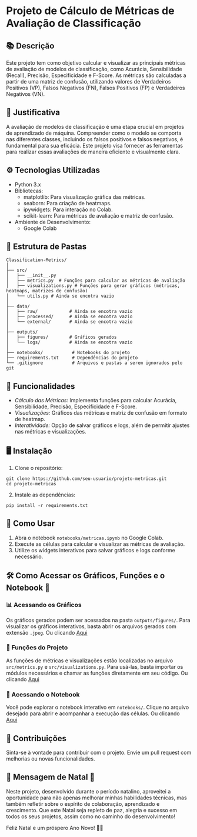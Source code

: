 # Projeto de Cálculo de Métricas de Avaliação de Classificação

## 📚 Descrição

Este projeto tem como objetivo calcular e visualizar as principais métricas de avaliação de modelos de classificação, como Acurácia, Sensibilidade (Recall), Precisão, Especificidade e F-Score. As métricas são calculadas a partir de uma matriz de confusão, utilizando valores de Verdadeiros Positivos (VP), Falsos Negativos (FN), Falsos Positivos (FP) e Verdadeiros Negativos (VN).

## 📝 Justificativa

A avaliação de modelos de classificação é uma etapa crucial em projetos de aprendizado de máquina. Compreender como o modelo se comporta nas diferentes classes, incluindo os falsos positivos e falsos negativos, é fundamental para sua eficácia. Este projeto visa fornecer as ferramentas para realizar essas avaliações de maneira eficiente e visualmente clara.

## ⚙️ Tecnologias Utilizadas

- Python 3.x
- Bibliotecas:
  - matplotlib: Para visualização gráfica das métricas.
  - seaborn: Para criação de heatmaps.
  - ipywidgets: Para interação no Colab.
  - scikit-learn: Para métricas de avaliação e matriz de confusão.
- Ambiente de Desenvolvimento:
  - Google Colab

## 📁 Estrutura de Pastas

```
Classification-Metrics/
│
├── src/
│   ├── __init__.py
│   ├── metrics.py  # Funções para calcular as métricas de avaliação
│   ├── visualizations.py # Funções para gerar gráficos (métricas, heatmaps, matrizes de confusão)
│   └── utils.py # Ainda se encotra vazio
│
├── data/
│   ├── raw/            # Ainda se encotra vazio
│   ├── processed/      # Ainda se encotra vazio
│   └── external/       # Ainda se encotra vazio
│
├── outputs/
│   ├── figures/        # Gráficos gerados
│   └── logs/           # Ainda se encotra vazio
│
├── notebooks/           # Notebooks do projeto
├── requirements.txt     # Dependências do projeto
└── .gitignore           # Arquivos e pastas a serem ignorados pelo git

```

## 🔎 Funcionalidades

- *Cálculo das Métricas:* Implementa funções para calcular Acurácia, Sensibilidade, Precisão, Especificidade e F-Score.
- *Visualizações:* Gráficos das métricas e matriz de confusão em formato de heatmap.
- *Interatividade:* Opção de salvar gráficos e logs, além de permitir ajustes nas métricas e visualizações.

## 🖥️ Instalação

1. Clone o repositório:
```
git clone https://github.com/seu-usuario/projeto-metricas.git
cd projeto-metricas
```
2. Instale as dependências:
```
pip install -r requirements.txt
```

## 🚀 Como Usar

1. Abra o notebook `notebooks/metricas.ipynb` no Google Colab.
2. Execute as células para calcular e visualizar as métricas de avaliação.
3. Utilize os widgets interativos para salvar gráficos e logs conforme necessário.

## 🛠 Como Acessar os Gráficos, Funções e o Notebook 📝
### 📊 Acessando os Gráficos

Os gráficos gerados podem ser acessados na pasta `outputs/figures/`. Para visualizar os gráficos interativos, basta abrir os arquivos gerados com extensão `.jpeg`. Ou clicando [Aqui](./outputs/figures)

### 🔧 Funções do Projeto

As funções de métricas e visualizações estão localizadas no arquivo `src/metrics.py` e `src/visualizations.py`. Para usá-las, basta importar os módulos necessários e chamar as funções diretamente em seu código. Ou clicando [Aqui](./src) 

### 📒 Acessando o Notebook

Você pode explorar o notebook interativo em `notebooks/`. Clique no arquivo desejado para abrir e acompanhar a execução das células. Ou clicando [Aqui](./notebooks)

## 🏁 Contribuições

Sinta-se à vontade para contribuir com o projeto. Envie um pull request com melhorias ou novas funcionalidades.


## 🎄 Mensagem de Natal 🎄

Neste projeto, desenvolvido durante o período natalino, aproveitei a oportunidade para não apenas melhorar minhas habilidades técnicas, mas também refletir sobre o espírito de colaboração, aprendizado e crescimento. Que este Natal seja repleto de paz, alegria e sucesso em todos os seus projetos, assim como no caminho do desenvolvimento!

Feliz Natal e um próspero Ano Novo! 🎅🎁
